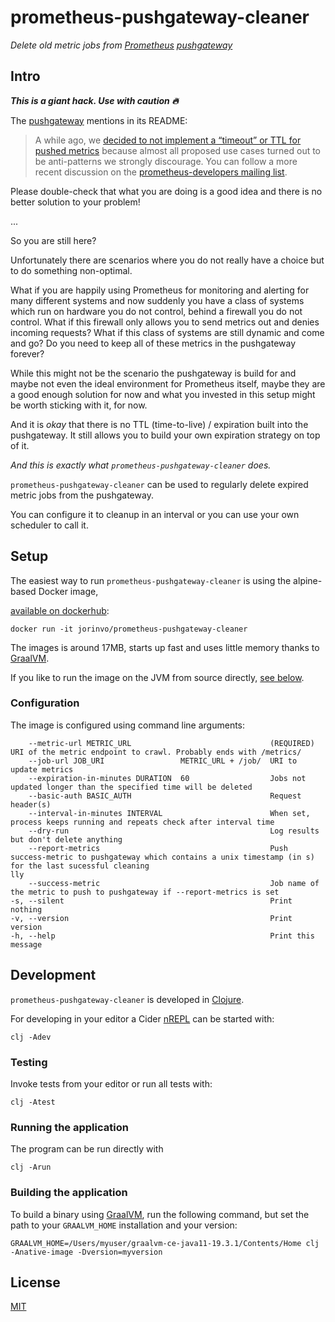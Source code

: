 # prometheus-pushgateway-cleaner

*Delete old metric jobs from [Prometheus](https://prometheus.io/) [pushgateway](https://github.com/prometheus/pushgateway)*


## Intro

***This is a giant hack. Use with caution 🔥***

The [pushgateway](https://github.com/prometheus/pushgateway) mentions in its README:

> A while ago, we [decided to not implement a “timeout” or TTL for pushed metrics](https://github.com/prometheus/pushgateway/issues/19) because almost all proposed use cases turned out to be anti-patterns we strongly discourage. You can follow a more recent discussion on the [prometheus-developers mailing list](https://groups.google.com/forum/#!topic/prometheus-developers/9IyUxRvhY7w).

Please double-check that what you are doing is a good idea and there is no better solution to your problem!

...

So you are still here?

Unfortunately there are scenarios where you do not really have a choice but to do something non-optimal.

What if you are happily using Prometheus for monitoring and alerting for many different systems
and now suddenly you have a class of systems which run on hardware you do not control, behind a firewall you do not control.
What if this firewall only allows you to send metrics out and denies incoming requests?
What if this class of systems are still dynamic and come and go?
Do you need to keep all of these metrics in the pushgateway forever?

While this might not be the scenario the pushgateway is build for and maybe not even the ideal environment for Prometheus itself,
maybe they are a good enough solution for now and what you invested in this setup might be worth sticking with it, for now.

And it is *okay* that there is no TTL (time-to-live) / expiration built into the pushgateway.
It still allows you to build your own expiration strategy on top of it.

*And this is exactly what `prometheus-pushgateway-cleaner` does.*

`prometheus-pushgateway-cleaner` can be used to regularly delete expired metric jobs from the pushgateway.

You can configure it to cleanup in an interval or you can use your own scheduler to call it.


## Setup

The easiest way to run `prometheus-pushgateway-cleaner` is using the alpine-based Docker image,

[available on dockerhub](https://hub.docker.com/repository/docker/jorinvo/prometheus-pushgateway-cleaner/tags?page=1):

```
docker run -it jorinvo/prometheus-pushgateway-cleaner
```

The images is around 17MB, starts up fast and uses little memory thanks to [GraalVM](https://www.graalvm.org/).

If you like to run the image on the JVM from source directly, [see below](running-the-application).

### Configuration

The image is configured using command line arguments:

```
    --metric-url METRIC_URL                               (REQUIRED) URI of the metric endpoint to crawl. Probably ends with /metrics/
    --job-url JOB_URI                 METRIC_URL + /job/  URI to update metrics
    --expiration-in-minutes DURATION  60                  Jobs not updated longer than the specified time will be deleted
    --basic-auth BASIC_AUTH                               Request header(s)
    --interval-in-minutes INTERVAL                        When set, process keeps running and repeats check after interval time
    --dry-run                                             Log results but don't delete anything
    --report-metrics                                      Push success-metric to pushgateway which contains a unix timestamp (in s) for the last sucessful cleaning
lly
    --success-metric                                      Job name of the metric to push to pushgateway if --report-metrics is set
-s, --silent                                              Print nothing
-v, --version                                             Print version
-h, --help                                                Print this message
```


## Development

`prometheus-pushgateway-cleaner` is developed in [Clojure](https://clojure.org/).

For developing in your editor a Cider [nREPL](https://github.com/clojure-emacs/cider-nrepl) can be started with:

```
clj -Adev
```

### Testing

Invoke tests from your editor or run all tests with:

```
clj -Atest
```

### Running the application

The program can be run directly with

```
clj -Arun
```

### Building the application

To build a binary using [GraalVM](https://www.graalvm.org/), run the following command,
but set the path to your `GRAALVM_HOME` installation and your version:

```
GRAALVM_HOME=/Users/myuser/graalvm-ce-java11-19.3.1/Contents/Home clj -Anative-image -Dversion=myversion
```


## License

[MIT](./license.txt)
